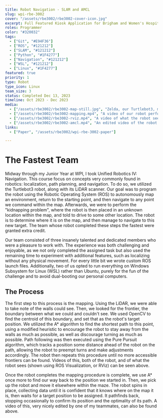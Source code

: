 ```yaml
---
title: Robot Navigation - SLAM and AMCL
slug: wpi-rbe-3002
cover: "/assets/rbe3002/rbe3002-cover-icon.jpg"
excerpt: Full Featured Kiosk Application for Brigham and Women's Hospital, made during WPI's CS 3733 Software Engineering class.
roles: Programmer
color: "#320032"
tags:
  - ["Git", "#E94F36"]
  - ["ROS", "#121212"]
  - ["SLAM", "#121212"]
  - ["Python", "#1F4277"]
  - ["Navigation", "#121212"]
  - ["WSL", "#121212"]
  - ["Linux", "#1F4277"]
featured: true
priority: 1
type: Robot
type_icon: Linux
team_size: 3
status: Completed Dec 13, 2023
timeline: Oct 2023 - Dec 2023
media:
  - ["/assets/rbe3002/rbe3002-map-still.jpg", "Zelda, our Turtlebot3, making its way through the maze"]
  - ["/assets/rbe3002/rbe3002-mapping.mp4", "A video of our robot performing the mapping procedure"]
  - ["/assets/rbe3002/rbe3002-rviz.mp4", "A video of what the robot sees while mapping, in 4x speed"]
  - ["/assets/rbe3002/rbe3002-amcl.mp4", "An edited video of the robot solving the kidnapping problem"]
links:
  - ["Paper", "/assets/rbe3002/wpi-rbe-3002-paper"]

---
```



# The Fastest Team

Midway through my Junior Year at WPI, I took Unified Robotics IV: Navigation. This course focus on concepts very commonly found in robotics: localization, path planning, and navigation. To do so, we utilized the Turtlebot3 robot, along with its LiDAR scanner. Our goal was to program the robot using the Robotic Operating System (ROS) to autonomously map an environment, return to the starting point, and then navigate to any point we command within the map. Afterwards, we were to perform the "kidnapping problem", where the robot is then placed in an unknown location within the map, and told to drive to some other location. The robot is to determine where it is on the map, and then manage to navigate to this new target. The team whose robot completed these steps the fastest were granted extra credit.

Our team consisted of three insanely talented and dedicated members who were a pleasure to work with. The experience was both challenging and enjoyable, as we not only completed the assigned task but also used the remaining time to experiment with additional features, such as localizing without any physical movement. For every little bit we wrote custom ROS launch files. Additionally, two of us opted to run everything on Windows Subsystem for Linux (WSL) rather than Ubuntu, purely for the fun of the challenge and to avoid dual-booting our personal computers.

## The Process

The first step to this process is the mapping. Using the LiDAR, we were able to take note of the walls could see. Then, we looked for the frontier, the boundary between what we could and couldn't see. We used OpenCV to find the centroid of this boundary, and set that as the robot's target position. We utilized the A* algorithm to find the shortest path to this point, using a modified heuristic to encourage the robot to stay away from the walls as much as possible, as well as discourage turning as much as possible. Path following was then executed using the Pure Pursuit algorithm, which tracks a position some distance ahead of the robot on the path, allowing the robot to preempt turns and make adjustments accordingly. The robot then repeats this procedure until no more accessible frontiers can be found. Videos of this, both of the robot, and of what the robot sees (shown using ROS Visualization, or RViz) can be seen above.

Once the robot completes the mapping procedure is complete, we use A* once more to find our way back to the position we started in. Then, we pick up the robot and move it elsewhere within the maze. The robot spins in place, collecting data until it is confident that it knows where on the map it is, then waits for a target position to be assigned. It pathfinds back, stopping occasionally to confirm its position and the optimality of its path. A video of this, very nicely edited by one of my teammates, can also be found above.

